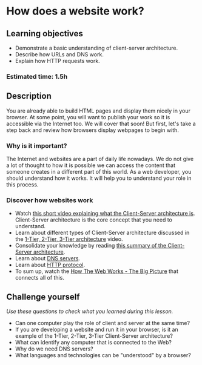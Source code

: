 # How does a website work?

## Learning objectives

- Demonstrate a basic understanding of client-server architecture.
- Describe how URLs and DNS work.
- Explain how HTTP requests work.

### Estimated time: 1.5h

## Description

You are already able to build HTML pages and display them nicely in your browser. At some point, you will want to publish your work so it is accessible via the Internet too. We will cover that soon! But first, let's take a step back and review how browsers display webpages to begin with.

### Why is it important?

The Internet and websites are a part of daily life nowadays. We do not give a lot of thought to how it is possible we can access the content that someone creates in a different part of this world. As a web developer, you should understand how it works. It will help you to understand your role in this process.

### Discover how websites work

- Watch [this short video explaining what the Client-Server architecture is](https://www.youtube.com/watch?v=SwLdKeC8scE). Client-Server architecture is the core concept that you need to understand.
- Learn about different types of Client-Server architecture discussed in the [1-Tier, 2-Tier, 3-Tier architecture](https://www.youtube.com/watch?v=ve82kSSj_Hs) video.
- Consolidate your knowledge by reading [this summary of the Client-Server architecture](https://docs.oracle.com/cd/E13203_01/tuxedo/tux71/html/intbas3.htm).
- Learn about [DNS servers](https://www.cloudflare.com/en-gb/learning/dns/what-is-a-dns-server).
- Learn about [HTTP protocol](https://developer.mozilla.org/en-US/docs/Web/HTTP/Overview).
- To sum up, watch the [How The Web Works - The Big Picture](https://www.youtube.com/watch?v=hJHvdBlSxug) that connects all of this.

## Challenge yourself

_Use these questions to check what you learned during this lesson._

- Can one computer play the role of client and server at the same time?
- If you are developing a website and run it in your browser, is it an example of the 1-Tier, 2-Tier, 3-Tier Client-Server architecture?
- What can identify any computer that is connected to the Web?
- Why do we need DNS servers?
- What languages and technologies can be "understood" by a browser?
